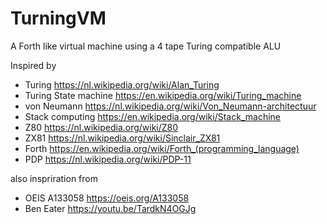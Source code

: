 # TurningVM
A Forth like virtual machine using a 4 tape Turing compatible ALU


Inspired by
- Turing https://nl.wikipedia.org/wiki/Alan_Turing
- Turing State machine https://en.wikipedia.org/wiki/Turing_machine
- von Neumann https://nl.wikipedia.org/wiki/Von_Neumann-architectuur
- Stack computing https://en.wikipedia.org/wiki/Stack_machine
- Z80 https://nl.wikipedia.org/wiki/Z80
- ZX81 https://nl.wikipedia.org/wiki/Sinclair_ZX81
- Forth https://en.wikipedia.org/wiki/Forth_(programming_language)
- PDP https://nl.wikipedia.org/wiki/PDP-11

also inspriration from
- OEIS A133058 https://oeis.org/A133058 
- Ben Eater https://youtu.be/TardkN4OGJg
